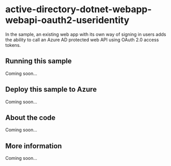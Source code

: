# active-directory-dotnet-webapp-webapi-oauth2-useridentity
In the sample, an existing web app with its own way of signing in users adds the ability to call an Azure AD protected web API using OAuth 2.0 access tokens.
## Running this sample
Coming soon...
## Deploy this sample to Azure
Coming soon...
## About the code
Coming soon...
## More information
Coming soon...